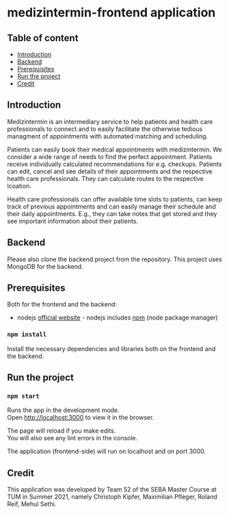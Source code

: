 # medizintermin-frontend application

## Table of content

- [Introduction](#introduction)
- [Backend](#backend)
- [Prerequisites](#prerequisites)
- [Run the project](#run)
- [Credit](#credit)

## Introduction

Medizintermin is an intermediary service to help patients and health care professionals to connect and to easily facilitate the otherwise tedious managment of appointments with automated matching and scheduling.

Patients can easily book their medical appointments with medizintermin. We consider a wide range of needs to find the perfect appointment. Patients receive individually calculated recommendations for e.g. checkups. Patients can edit, cancel and see details of their appointments and the respective health care professionals. They can calculate routes to the respective lcoation.

Health care professionals can offer available time slots to patients, can keep track of previous appointments and can easily manage their schedule and their daily appointments. E.g., they can take notes that get stored and they see important information about their patients.

## Backend

Please also clone the backend project from the repository. This project uses MongoDB for the backend. 

## Prerequisites
 
Both for the frontend and the backend:

-   nodejs [official website](https://nodejs.org/en/) - nodejs includes [npm](https://www.npmjs.com/) (node package manager)

### `npm install`
Install the necessary dependencies and libraries both on the frontend and the backend.

## Run the project 

### `npm start`

Runs the app in the development mode.\
Open [http://localhost:3000](http://localhost:3000) to view it in the browser.

The page will reload if you make edits.\
You will also see any lint errors in the console.


The application (frontend-side) will run on localhost and on port 3000.

## Credit

This application was developed by Team 52 of the SEBA Master Course at TUM in Summer 2021, namely Christoph Kipfer, Maximilian Pfleger, Roland Reif, Mehul Sethi. 
